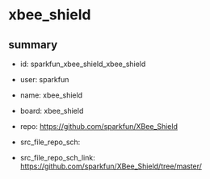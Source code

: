 # xbee_shield
 
## summary 
* id: sparkfun_xbee_shield_xbee_shield
* user: sparkfun
* name: xbee_shield
* board: xbee_shield
* repo: https://github.com/sparkfun/XBee_Shield



* src_file_repo_sch: 
* src_file_repo_sch_link: https://github.com/sparkfun/XBee_Shield/tree/master/




